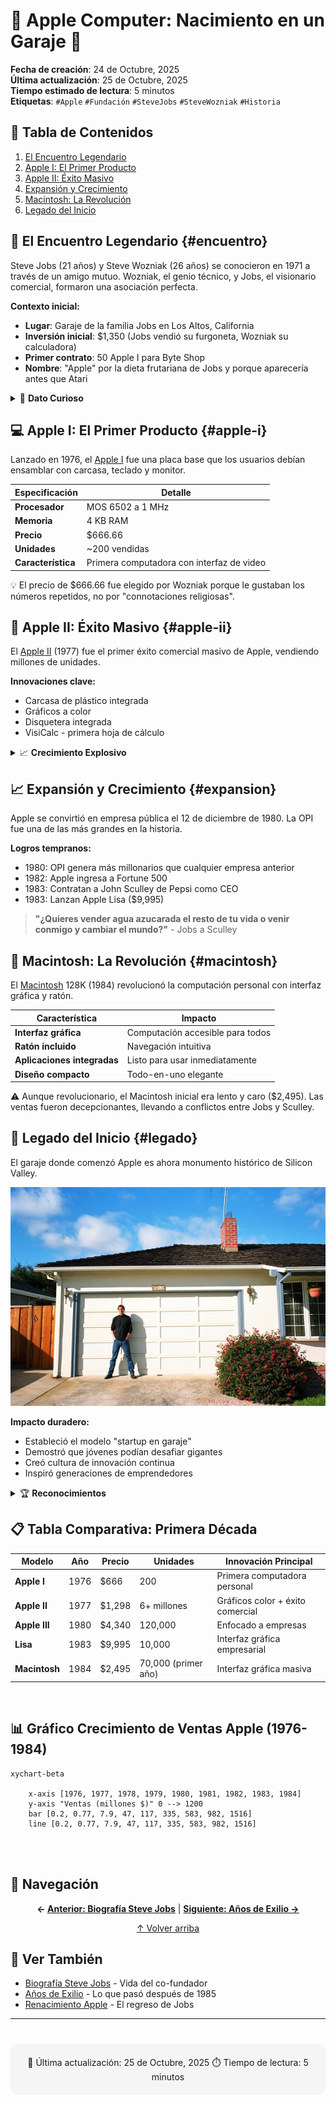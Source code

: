 # 🏢 Apple Computer: Nacimiento en un Garaje 🍎

**Fecha de creación**: 24 de Octubre, 2025  
**Última actualización**: 25 de Octubre, 2025  
**Tiempo estimado de lectura**: 5 minutos  
**Etiquetas**: `#Apple` `#Fundación` `#SteveJobs` `#SteveWozniak` `#Historia`

## 📑 Tabla de Contenidos

1. [El Encuentro Legendario](#encuentro)
2. [Apple I: El Primer Producto](#apple-i)
3. [Apple II: Éxito Masivo](#apple-ii)
4. [Expansión y Crecimiento](#expansion)
5. [Macintosh: La Revolución](#macintosh)
6. [Legado del Inicio](#legado)

## 🤝 El Encuentro Legendario {#encuentro}

Steve Jobs (21 años) y Steve Wozniak (26 años) se conocieron en 1971 a través de un amigo mutuo. Wozniak, el genio técnico, y Jobs, el visionario comercial, formaron una asociación perfecta.

**Contexto inicial:**
- **Lugar**: Garaje de la familia Jobs en Los Altos, California
- **Inversión inicial**: $1,350 (Jobs vendió su furgoneta, Wozniak su calculadora)
- **Primer contrato**: 50 Apple I para Byte Shop
- **Nombre**: "Apple" por la dieta frutariana de Jobs y porque aparecería antes que Atari

<details>
<summary>📝 <strong>Dato Curioso</strong></summary>
El acuerdo con Byte Shop fue por 50 computadoras a $500 cada una, pero el dueño Paul Terrell quería computadoras ensambladas, no solo placas. Jobs y Wozniak trabajaron días enteros para cumplir el pedido.
</details>

## 💻 Apple I: El Primer Producto {#apple-i}

Lanzado en 1976, el [Apple I](glosario.md#apple-i) fue una placa base que los usuarios debían ensamblar con carcasa, teclado y monitor.

| Especificación | Detalle |
|----------------|---------|
| **Procesador** | MOS 6502 a 1 MHz |
| **Memoria** | 4 KB RAM |
| **Precio** | $666.66 |
| **Unidades** | ~200 vendidas |
| **Característica** | Primera computadora con interfaz de video |

<div class="alert alert-info">
💡 El precio de $666.66 fue elegido por Wozniak porque le gustaban los números repetidos, no por "connotaciones religiosas".
</div>

## 🚀 Apple II: Éxito Masivo {#apple-ii}

El [Apple II](glosario.md#apple-ii) (1977) fue el primer éxito comercial masivo de Apple, vendiendo millones de unidades.

**Innovaciones clave:**
- Carcasa de plástico integrada 
- Gráficos a color
- Disquetera integrada
- VisiCalc - primera hoja de cálculo

<details>
<summary>📈 <strong>Crecimiento Explosivo</strong></summary>

| Año | Ventas | Evento |
|-----|--------|--------|
| **1977** | $770,000 | Lanzamiento Apple II |
| **1978** | $7.9 millones | Expansión rápida |
| **1980** | $117 millones | Preparación IPO |
| **1982** | $1 billón | Empresa establecida |

La hoja de cálculo VisiCalc impulsó ventas empresariales, haciendo al Apple II indispensable para negocios.
</details>

## 📈 Expansión y Crecimiento {#expansion}

Apple se convirtió en empresa pública el 12 de diciembre de 1980. La OPI fue una de las más grandes en la historia.

**Logros tempranos:**
- 1980: OPI genera más millonarios que cualquier empresa anterior
- 1982: Apple ingresa a Fortune 500
- 1983: Contratan a John Sculley de Pepsi como CEO
- 1983: Lanzan Apple Lisa ($9,995)

> **"¿Quieres vender agua azucarada el resto de tu vida o venir conmigo y cambiar el mundo?"** - Jobs a Sculley

## 💫 Macintosh: La Revolución {#macintosh}

El [Macintosh](glosario.md#macintosh) 128K (1984) revolucionó la computación personal con interfaz gráfica y ratón.

| Característica | Impacto |
|----------------|---------|
| **Interfaz gráfica** | Computación accesible para todos |
| **Ratón incluido** | Navegación intuitiva |
| **Aplicaciones integradas** | Listo para usar inmediatamente |
| **Diseño compacto** | Todo-en-uno elegante |

<div class="alert alert-warning">
⚠️ Aunque revolucionario, el Macintosh inicial era lento y caro ($2,495). Las ventas fueron decepcionantes, llevando a conflictos entre Jobs y Sculley.
</div>

## 🌟 Legado del Inicio {#legado}

El garaje donde comenzó Apple es ahora monumento histórico de Silicon Valley.

<img src="/entregas/adrian.martinez/AEC-MD/mi-wiki/recursos/imagenes/stevejobs-garaje.jpg"  width="600" height="350">

**Impacto duradero:**
- Estableció el modelo "startup en garaje"
- Demostró que jóvenes podían desafiar gigantes
- Creó cultura de innovación continua
- Inspiró generaciones de emprendedores

<details>
<summary>🏆 <strong>Reconocimientos</strong></summary>

- **1982**: Jobs en portada de Time Magazine
- **1985**: Medalla Nacional de Tecnología (rechazada por Jobs)
- **2013**: Garaje declarado sitio histórico
- **2018**: Apple primera empresa en valer $1 trillón

El espíritu innovador de esos primeros años sigue definiendo a Apple hoy.
</details>

## 📋 Tabla Comparativa: Primera Década 

| Modelo | Año | Precio | Unidades | Innovación Principal |
|--------|-----|--------|----------|---------------------|
| **Apple I** | 1976 | $666 | 200 | Primera computadora personal |
| **Apple II** | 1977 | $1,298 | 6+ millones | Gráficos color + éxito comercial |
| **Apple III** | 1980 | $4,340 | 120,000 | Enfocado a empresas |
| **Lisa** | 1983 | $9,995 | 10,000 | Interfaz gráfica empresarial |
| **Macintosh** | 1984 | $2,495 | 70,000 (primer año) | Interfaz gráfica masiva |

<br>


## 📊 Gráfico Crecimiento de Ventas Apple (1976-1984) 
```mermaid
xychart-beta

    x-axis [1976, 1977, 1978, 1979, 1980, 1981, 1982, 1983, 1984]
    y-axis "Ventas (millones $)" 0 --> 1200
    bar [0.2, 0.77, 7.9, 47, 117, 335, 583, 982, 1516]
    line [0.2, 0.77, 7.9, 47, 117, 335, 583, 982, 1516]
```

<br><br>

## 🔗 Navegación

<div align="center">

**← [Anterior: Biografía Steve Jobs](articulo-1.md)** | **[Siguiente: Años de Exilio →](articulo-3.md)**

[↑ Volver arriba](#)

</div>

## 👀 Ver También

- [Biografía Steve Jobs](articulo-1.md) - Vida del co-fundador
- [Años de Exilio](articulo-3.md) - Lo que pasó después de 1985
- [Renacimiento Apple](articulo-4.md) - El regreso de Jobs


---

<div align="center" style="margin-top: 40px; padding: 20px; background: #f5f5f5; border-radius: 10px;">
📅 Última actualización: 25 de Octubre, 2025 
⏱️ Tiempo de lectura: 5 minutos  
</div>
